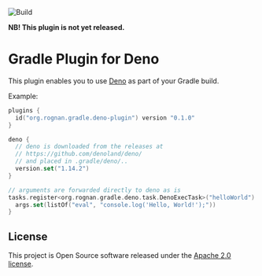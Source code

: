 ![Build](https://github.com/rognan/deno-gradle-plugin/actions/workflows/main.yml/badge.svg)

**NB! This plugin is not yet released.**

# Gradle Plugin for Deno

This plugin enables you to use [Deno](https://deno.land/) as part of your Gradle build.

Example:

```kotlin
plugins {
  id("org.rognan.gradle.deno-plugin") version "0.1.0"
}

deno {
  // deno is downloaded from the releases at
  // https://github.com/denoland/deno/
  // and placed in .gradle/deno/..
  version.set("1.14.2")
}

// arguments are forwarded directly to deno as is
tasks.register<org.rognan.gradle.deno.task.DenoExecTask>("helloWorld") {
  args.set(listOf("eval", "console.log('Hello, World!');"))
}
```

## License

This project is Open Source software released under the [Apache 2.0 license](https://www.apache.org/licenses/LICENSE-2.0.html).

